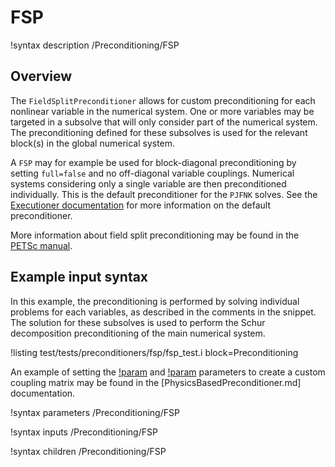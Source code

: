 # FSP

!syntax description /Preconditioning/FSP

## Overview

The `FieldSplitPreconditioner` allows for custom preconditioning for each nonlinear variable in the numerical
system. One or more variables may be targeted in a subsolve that will only consider part of the numerical system.
The preconditioning defined for these subsolves is used for the relevant block(s) in the global numerical system.

A `FSP` may for example be used for block-diagonal preconditioning by setting `full=false`
and no off-diagonal variable couplings. Numerical systems considering only a single variable
are then preconditioned individually. This is the default preconditioner for the `PJFNK` solves. See the
[Executioner documentation](Executioner/index.md) for more information on the default preconditioner.

More information about field split preconditioning may be found in the
[PETSc manual](https://petsc.org/release/manualpages/PC/PCFIELDSPLIT).

## Example input syntax

In this example, the preconditioning is performed by solving individual problems for each variables,
as described in the comments in the snippet. The solution for these subsolves is used to perform
the Schur decomposition preconditioning of the main numerical system.

!listing test/tests/preconditioners/fsp/fsp_test.i block=Preconditioning

An example of setting the [!param](/Preconditioning/FSP/off_diag_row) and
[!param](/Preconditioning/FSP/off_diag_column) parameters to create a custom
coupling matrix may be found in the
[PhysicsBasedPreconditioner.md] documentation.

!syntax parameters /Preconditioning/FSP

!syntax inputs /Preconditioning/FSP

!syntax children /Preconditioning/FSP
